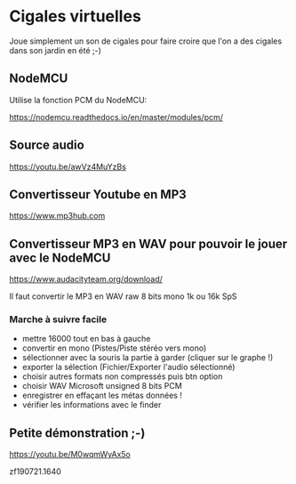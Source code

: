# Cigales virtuelles

Joue simplement un son de cigales pour faire croire que l'on a des cigales dans son jardin en été ;-)


## NodeMCU

Utilise la fonction PCM du NodeMCU:

https://nodemcu.readthedocs.io/en/master/modules/pcm/



## Source audio

https://youtu.be/awVz4MuYzBs

## Convertisseur Youtube en MP3

https://www.mp3hub.com

## Convertisseur MP3 en WAV pour pouvoir le jouer avec le NodeMCU

https://www.audacityteam.org/download/

Il faut convertir le MP3 en WAV raw 8 bits mono 1k ou 16k SpS

### Marche à suivre facile

* mettre 16000 tout en bas à gauche
* convertir en mono (Pistes/Piste stéréo vers mono)
* sélectionner avec la souris la partie à garder (cliquer sur le graphe !)
* exporter la sélection (Fichier/Exporter l'audio sélectionné)
* choisir autres formats non compressés puis btn option
* choisir WAV Microsoft unsigned 8 bits PCM
* enregistrer en effaçant les métas données !
* vérifier les informations avec le finder


## Petite démonstration ;-)

https://youtu.be/M0wqmWyAx5o




zf190721.1640
